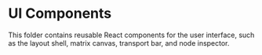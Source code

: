 # UI Components

This folder contains reusable React components for the user interface, such as the layout shell, matrix canvas, transport bar, and node inspector.
